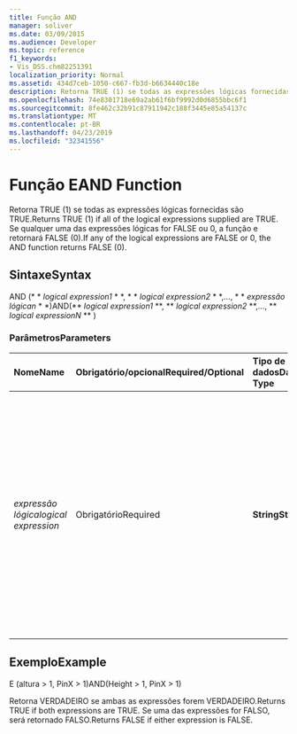 ```yaml
---
title: Função AND
manager: soliver
ms.date: 03/09/2015
ms.audience: Developer
ms.topic: reference
f1_keywords:
- Vis_DSS.chm82251391
localization_priority: Normal
ms.assetid: 434d7ceb-1050-c667-fb3d-b6634440c18e
description: Retorna TRUE (1) se todas as expressões lógicas fornecidas são TRUE. Se qualquer uma das expressões lógicas for FALSE ou 0, a função e retornará FALSE (0).
ms.openlocfilehash: 74e8301718e69a2ab61f6bf9992d0d6855bbc6f1
ms.sourcegitcommit: 8fe462c32b91c87911942c188f3445e85a54137c
ms.translationtype: MT
ms.contentlocale: pt-BR
ms.lasthandoff: 04/23/2019
ms.locfileid: "32341556"
---
```

# <a name="and-function"></a><span data-ttu-id="12b8d-104">Função E</span><span class="sxs-lookup"><span data-stu-id="12b8d-104">AND Function</span></span>

<span data-ttu-id="12b8d-105">Retorna TRUE (1) se todas as expressões lógicas fornecidas são TRUE.</span><span class="sxs-lookup"><span data-stu-id="12b8d-105">Returns TRUE (1) if all of the logical expressions supplied are TRUE.</span></span> <span data-ttu-id="12b8d-106">Se qualquer uma das expressões lógicas for FALSE ou 0, a função e retornará FALSE (0).</span><span class="sxs-lookup"><span data-stu-id="12b8d-106">If any of the logical expressions are FALSE or 0, the AND function returns FALSE (0).</span></span>
  
## <a name="syntax"></a><span data-ttu-id="12b8d-107">Sintaxe</span><span class="sxs-lookup"><span data-stu-id="12b8d-107">Syntax</span></span>

<span data-ttu-id="12b8d-108">AND (\* \* *logical expression1* \* \*, \* \* *logical expression2* \* \*,..., \* \* *expressão lógican* \* \*)</span><span class="sxs-lookup"><span data-stu-id="12b8d-108">AND(\*\* *logical expression1* \*\*, \*\* *logical expression2* \*\*,..., \*\* *logical expressionN* \*\* )</span></span> 
  
### <a name="parameters"></a><span data-ttu-id="12b8d-109">Parâmetros</span><span class="sxs-lookup"><span data-stu-id="12b8d-109">Parameters</span></span>

|<span data-ttu-id="12b8d-110">**Nome**</span><span class="sxs-lookup"><span data-stu-id="12b8d-110">**Name**</span></span>|<span data-ttu-id="12b8d-111">**Obrigatório/opcional**</span><span class="sxs-lookup"><span data-stu-id="12b8d-111">**Required/Optional**</span></span>|<span data-ttu-id="12b8d-112">**Tipo de dados**</span><span class="sxs-lookup"><span data-stu-id="12b8d-112">**Data Type**</span></span>|<span data-ttu-id="12b8d-113">**Descrição**</span><span class="sxs-lookup"><span data-stu-id="12b8d-113">**Description**</span></span>|
|:-----|:-----|:-----|:-----|
| <span data-ttu-id="12b8d-114">_expressão lógica_</span><span class="sxs-lookup"><span data-stu-id="12b8d-114">_logical expression_</span></span> <br/> |<span data-ttu-id="12b8d-115">Obrigatório</span><span class="sxs-lookup"><span data-stu-id="12b8d-115">Required</span></span>  <br/> |<span data-ttu-id="12b8d-116">**String**</span><span class="sxs-lookup"><span data-stu-id="12b8d-116">**String**</span></span> <br/> | <span data-ttu-id="12b8d-p103">Uma combinação de constantes, operadores, funções e referências a células ShapeSheet que resulta em um valor. Qualquer expressão avaliada como um valor diferente de zero é considerada VERDADEIRO.</span><span class="sxs-lookup"><span data-stu-id="12b8d-p103">A combination of constants, operators, functions, and references to ShapeSheet cells that results in a value. Any expression that evaluates to a non-zero value is considered to be TRUE.</span></span>  <br/> |
   
## <a name="example"></a><span data-ttu-id="12b8d-119">Exemplo</span><span class="sxs-lookup"><span data-stu-id="12b8d-119">Example</span></span>

<span data-ttu-id="12b8d-120">E (altura \> 1, PinX \> 1)</span><span class="sxs-lookup"><span data-stu-id="12b8d-120">AND(Height \> 1, PinX \> 1)</span></span>
  
<span data-ttu-id="12b8d-121">Retorna VERDADEIRO se ambas as expressões forem VERDADEIRO.</span><span class="sxs-lookup"><span data-stu-id="12b8d-121">Returns TRUE if both expressions are TRUE.</span></span> <span data-ttu-id="12b8d-122">Se uma das expressões for FALSO, será retornado FALSO.</span><span class="sxs-lookup"><span data-stu-id="12b8d-122">Returns FALSE if either expression is FALSE.</span></span>
  

